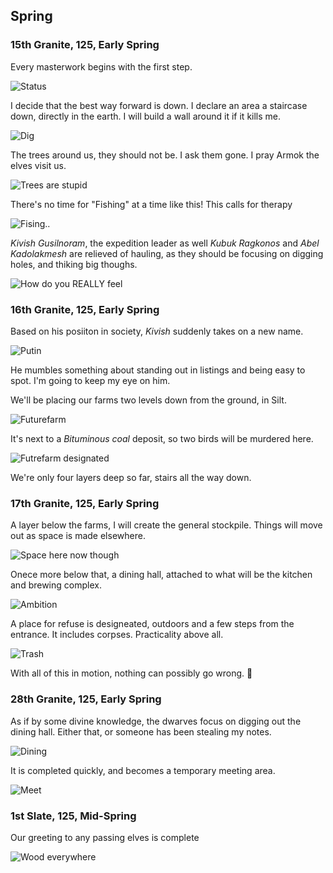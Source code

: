 Spring
------

### 15th Granite, 125, Early Spring

Every masterwork begins with the first step.

![Status](http://f.cl.ly/items/251p0u1D2X0b061u1K1k/Image%202014-08-07%20at%208.49.18%20PM.png)

I decide that the best way forward is down. I declare an area a staircase down, directly in the earth.
I will build a wall around it if it kills me.

![Dig](http://pixxx.wtf.cat/image/0p0j2N2O2m10/Image%202014-08-07%20at%2010.47.41%20PM.png)

The trees around us, they should not be. I ask them gone. I pray Armok the elves visit us.

![Trees are stupid](http://pixxx.wtf.cat/image/1L0s1n3I3M3I/Image%202014-08-07%20at%2010.50.31%20PM.png)

There's no time for "Fishing" at a time like this! This calls for therapy

![Fising..](http://pixxx.wtf.cat/image/0E1p3i213M35/Image%202014-08-07%20at%2010.51.56%20PM.png)

*Kivish Gusilnoram*, the expedition leader as well *Kubuk Ragkonos* and *Abel Kadolakmesh* are
relieved of hauling, as they should be focusing on digging holes, and thiking big thoughs.

![How do you REALLY feel](http://pixxx.wtf.cat/image/2X3A222n1I3l/Image%202014-08-07%20at%2010.55.01%20PM.png)

### 16th Granite, 125, Early Spring

Based on his posiiton in society, *Kivish* suddenly takes on a new name.

![Putin](http://pixxx.wtf.cat/image/1U3M2C0M2E09/Image%202014-08-07%20at%2011.00.09%20PM.png)

He mumbles something about standing out in listings and being easy to spot. I'm going to keep my eye on him.

We'll be placing our farms two levels down from the ground, in Silt.

![Futurefarm](http://pixxx.wtf.cat/image/3n293h302c1k/Image%202014-08-07%20at%2011.01.22%20PM.png)

It's next to a *Bituminous coal* deposit, so two birds will be murdered here.

![Futrefarm designated](http://pixxx.wtf.cat/image/020w2D2v2o3B/Image%202014-08-07%20at%2011.06.37%20PM.png)

We're only four layers deep so far, stairs all the way down.

### 17th Granite, 125, Early Spring

A layer below the farms, I will create the general stockpile. Things will move out as space is made elsewhere.

![Space here now though](http://pixxx.wtf.cat/image/3X363F122n0Q/Image%202014-08-07%20at%2011.07.25%20PM.png)

Onece more below that, a dining hall, attached to what will be the kitchen and brewing complex.

![Ambition](http://pixxx.wtf.cat/image/0J3R172A0v3b/Image%202014-08-07%20at%2011.11.41%20PM.png)

A place for refuse is designeated, outdoors and a few steps from the entrance. It includes corpses. Practicality
above all.

![Trash](http://pixxx.wtf.cat/image/0H3R1I450f0J/Image%202014-08-07%20at%2011.08.52%20PM.png)

With all of this in motion, nothing can possibly go wrong. :beers:

### 28th Granite, 125, Early Spring

As if by some divine knowledge, the dwarves focus on digging out the dining hall. Either that, or someone has
been stealing my notes.

![Dining](http://pixxx.wtf.cat/image/0R0t3i1K0Q3s/Image%202014-08-07%20at%2011.17.16%20PM.png)

It is completed quickly, and becomes a temporary meeting area.

![Meet](http://pixxx.wtf.cat/image/3f2L022N1q0g/Image%202014-08-07%20at%2011.18.26%20PM.png)

### 1st Slate, 125, Mid-Spring

Our greeting to any passing elves is complete

![Wood everywhere](http://pixxx.wtf.cat/image/1N2O1R1Z3O11/Image%202014-08-07%20at%2011.19.38%20PM.png)
